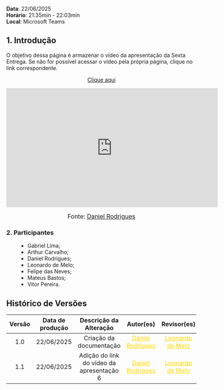 **Data**: 22/06/2025 <br>
**Horário**: 21:35min - 22:03min <br>
**Local**: Microsoft Teams <br>

## 1. Introdução

O objetivo dessa página é armazenar o vídeo da apresentação da Sexta Entrega. Se não for possível acessar o vídeo pela própria página, clique no link correspondente.

<p style="text-align: center"><a href="https://youtu.be/z69yfH1yYbM" target="blanket">Clique aqui</a></p>

<center>
<iframe width="560" height="315" src="https://www.youtube.com/embed/z69yfH1yYbM" title="YouTube video player" frameborder="0" allow="accelerometer; autoplay; clipboard-write; encrypted-media; gyroscope; picture-in-picture; web-share" referrerpolicy="strict-origin-when-cross-origin" allowfullscreen></iframe>
</center>

<font size="3"><p style="text-align: center">Fonte: [Daniel Rodrigues](https://github.com/zDrNz)</p></font>

### 2. Participantes
<ul style="text-align: justify; padding-left: 4em; margin-top: 0.5em;">
<li>Gabriel Lima;
<li>Arthur Carvalho;
<li>Daniel Rodrigues;
<li>Leonardo de Melo;
<li>Felipe das Neves;
<li>Mateus Bastos;
<li>Vitor Pereira.
</ul>

## Histórico de Versões 

| Versão | Data de produção   | Descrição da Alteração                               | Autor(es)             | Revisor(es)      |Data de Revisão |
| :----: | :----------------: | :--------------------------------------------------: | :-------------------: | :-------------:  |  :-----------: |
1.0 | 22/06/2025 | Criação da documentação | <a style="color:gold;" href="https://github.com/zDrNz" target="_blank">Daniel Rodrigues</a> | <a style="color:gold;" href="https://github.com/leozinlima" target="_blank">Leonardo de Melo</a> | 22/06/2025 |
1.1 | 22/06/2025 | Adição do link do vídeo da apresentação 6 | <a style="color:gold;" href="https://github.com/zDrNz" target="_blank">Daniel Rodrigues</a> | <a style="color:gold;" href="https://github.com/leozinlima" target="_blank">Leonardo de Melo</a> | 22/06/2025 |